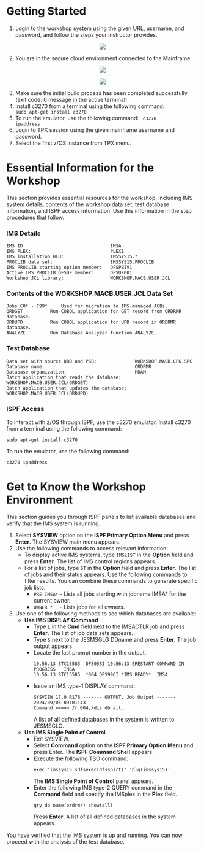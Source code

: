 # Getting Started
1. Login to the workshop system using the given URL, username, and password, and follow the steps your instructor provides.

<p align="center">
   <img src=https://github.com/user-attachments/assets/776b9c06-eac1-413a-9989-21b2f1d1ba38>
</p>

2. You are in the secure cloud environment connected to the Mainframe.

<p align="center">
  <img src=https://github.com/user-attachments/assets/ebf7bdd8-0427-4777-9186-181018deeb20>
</p>
<p align="center">
  <img src="https://github.com/user-attachments/assets/c2533317-4dd9-4402-8f56-f8d88e968ce6">
</p>

3. Make sure the initial build process has been completed successfully (exit code: 0 message in the active terminal)
4. Install c3270 from a terminal using the following command: <code> sudo apt-get install c3270 </code>
5. To run the emulator, use the following command: <code> c3270 ipaddress </code>
6. Login to TPX session using the given mainframe username and password.
7. Select the first z/OS instance from TPX menu. 

# Essential Information for the Workshop
This section provides essential resources for the workshop, including IMS system details, contents of the workshop data set, test database information, and ISPF access information. Use this information in the step procedures that follow.

### IMS Details
```
IMS ID:                               IMSA
IMS PLEX:                             PLEX1
IMS installation HLQ:                 IMSSYS15.*
PROCLIB data set:                     IMSSYS15.PROCLIB
IMS PROCLIB starting option member:   DFSPBIV1
Active IMS PROCLIB DFSDF member:      DFSDF001
Workshop JCL library:	              WORKSHOP.MACB.USER.JCL
```

### Contents of the WORKSHOP.MACB.USER.JCL Data Set
```
Jobs C0* - C99*		Used for migration to IMS-managed ACBs.
ORDGET			Run COBOL application for GET record from ORDRMR database.
ORDUPD			Run COBOL application for UPD record in ORDRMR database.  
ANALYZE			Run Database Analyzer function ANALYZE.
```

### Test Database
```
Data set with source DBD and PSB:              WORKSHOP.MACB.CFG.SRC
Database name:                                 ORDRMR
Database organization:                         HDAM
Batch application that reads the database:     WORKSHOP.MACB.USER.JCL(ORDGET)
Batch application that updates the database:   WORKSHOP.MACB.USER.JCL(ORDUPD)
```

### ISPF Access
To interact with z/OS through ISPF, use the c3270 emulator.
Install c3270 from a terminal using the following command:
```
sudo apt-get install c3270
```
To run the emulator, use the following command:
```
c3270 ipaddress
```

# Get to Know the Workshop Environment
This section guides you through ISPF panels to list available databases and verify that the IMS system is running.
1. Select **SYSVIEW** option on the **ISPF Primary Option Menu** and press **Enter**. The SYSVIEW main menu appears.
2. Use the following commands to access relevant information:
   - To display active IMS systems, type `IMSLIST` in the **Option** field and press **Enter**. The list of IMS control regions appears.
   - For a list of jobs, type `ST` in the **Option** field and press **Enter**. The list of jobs and their status appears. Use the following commands to filter results. You can combine these commands to generate specific job lists.
      -  `PRE IMSA*` - Lists all jobs starting with jobname IMSA* for the current owner.
      -  `OWNER *  ` - Lists jobs for all owners.
3. Use one of the following methods to see which databases are available:
   - **Use IMS DISPLAY Command**
     - Type `L` in the **Cmd** field next to the IMSACTLR job and press **Enter**. The list of job data sets appears.
     - Type `S` next to the JESMSGLG DDname and press **Enter**. The job output appears
     - Locate the last prompt number in the output.
       ```
       10.56.13 STC15585  DFS058I 10:56:13 ERESTART COMMAND IN PROGRESS   IMSA
       10.56.13 STC15585  *004 DFS996I *IMS READY*  IMSA
       ```
     - Issue an IMS type-1 DISPLAY command:
       ```
       SYSVIEW 17.0 R176 ------- OUTPUT, Job Output ------- 2024/09/03 09:01:43
       Command ====> /r 004,/dis db all.
       ```
       A list of all defined databases in the system is written to JESMSGLG.
   - **Use IMS Single Point of Control**
     - Exit SYSVIEW.
     - Select **Command** option on the **ISPF Primary Option Menu** and press Enter. The **ISPF Command Shell** appears.
     - Execute the following TSO command:
       ```
       exec 'imssys15.sdfsexec(dfsspsrt)' 'hlq(imssys15)'
       ```
       The **IMS Single Point of Control** panel appears.
     - Enter the following IMS type-2 QUERY command in the **Command** field and specify the IMSplex in the **Plex** field.
       ```
       qry db name(ordrmr) show(all) 
       ```
       Press **Enter**. A list of all defined databases in the system appears.

You have verified that the IMS system is up and running. You can now proceed with the analysis of the test database.
 

